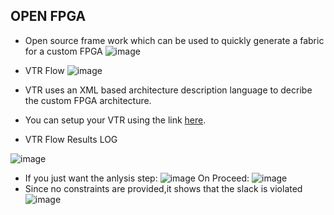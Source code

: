 ## OPEN FPGA
- Open source frame work which can be used to quickly generate a fabric for a custom FPGA
![image](https://user-images.githubusercontent.com/92938137/171328740-2491d009-ba88-4a36-bf2c-4246ab4d902f.png)

- VTR Flow
![image](https://user-images.githubusercontent.com/92938137/171329510-235209bf-9c70-4aa6-af38-5e2ba25a705d.png)
- VTR uses an XML based architecture description language to decribe the custom FPGA architecture.

- You can setup your VTR using the link [here](https://docs.verilogtorouting.org/en/latest/quickstart/).
- VTR Flow Results LOG

![image](https://user-images.githubusercontent.com/92938137/171354541-aff7ad06-f54d-4387-9d43-3ca1aeceeb82.png)
- If you just want the anlysis step:
![image](https://user-images.githubusercontent.com/92938137/171354947-57ce68bf-d2ed-4309-b59d-e27638c17fd1.png)
On Proceed:
![image](https://user-images.githubusercontent.com/92938137/171355392-bf69e97c-61f4-4236-a6d0-4cd41f81f690.png)
- Since no constraints are provided,it shows that the slack is violated
![image](https://user-images.githubusercontent.com/92938137/171357509-83a27e1d-999a-45d0-82e7-5d4dd5822018.png)


